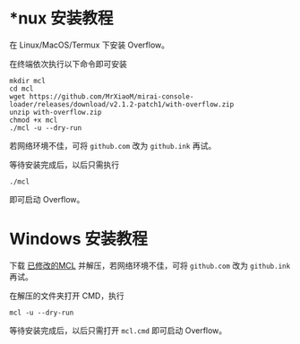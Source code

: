 # *nux 安装教程

在 Linux/MacOS/Termux 下安装 Overflow。

在终端依次执行以下命令即可安装

```shell
mkdir mcl
cd mcl
wget https://github.com/MrXiaoM/mirai-console-loader/releases/download/v2.1.2-patch1/with-overflow.zip
unzip with-overflow.zip
chmod +x mcl
./mcl -u --dry-run
```

若网络环境不佳，可将 `github.com` 改为 `github.ink` 再试。

等待安装完成后，以后只需执行

```shell
./mcl
```

即可启动 Overflow。

# Windows 安装教程

下载 [已修改的MCL](https://github.com/MrXiaoM/mirai-console-loader/releases/download/v2.1.2-patch1/with-overflow.zip) 并解压，若网络环境不佳，可将 `github.com` 改为 `github.ink` 再试。

在解压的文件夹打开 CMD，执行

```shell
mcl -u --dry-run
```

等待安装完成后，以后只需打开 `mcl.cmd` 即可启动 Overflow。
